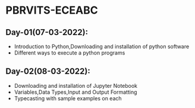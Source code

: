 # PBRVITS-ECEABC

## Day-01(07-03-2022):
  - Introduction to Python,Downloading and installation of python software
  - Different ways to execute a python programs

## Day-02(08-03-2022):
  - Downloading and installation of Jupyter Notebook
  - Variables,Data Types,Input and Output Formatting
  - Typecasting with sample examples on each
